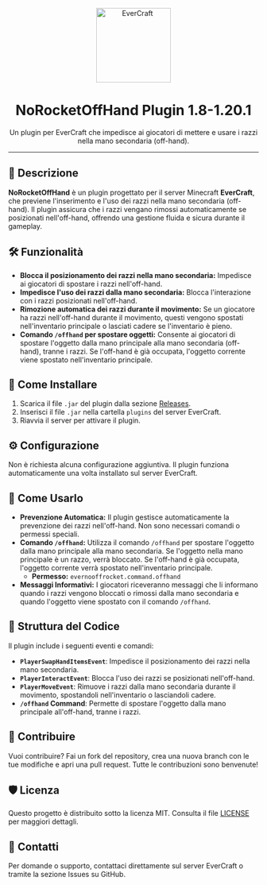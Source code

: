 <p align="center">
  <img src="https://i.imgur.com/m5Nwigv.png" alt="EverCraft" width="150">
</p>

<h1 align="center">NoRocketOffHand Plugin 1.8-1.20.1</h1>

<p align="center">
  Un plugin per EverCraft che impedisce ai giocatori di mettere e usare i razzi nella mano secondaria (off-hand).
</p>

---

## 📜 Descrizione

**NoRocketOffHand** è un plugin progettato per il server Minecraft **EverCraft**, che previene l'inserimento e l'uso dei razzi nella mano secondaria (off-hand). Il plugin assicura che i razzi vengano rimossi automaticamente se posizionati nell'off-hand, offrendo una gestione fluida e sicura durante il gameplay.

## 🛠️ Funzionalità

- **Blocca il posizionamento dei razzi nella mano secondaria:** Impedisce ai giocatori di spostare i razzi nell'off-hand.
- **Impedisce l'uso dei razzi dalla mano secondaria:** Blocca l'interazione con i razzi posizionati nell'off-hand.
- **Rimozione automatica dei razzi durante il movimento:** Se un giocatore ha razzi nell'off-hand durante il movimento, questi vengono spostati nell'inventario principale o lasciati cadere se l'inventario è pieno.
- **Comando `/offhand` per spostare oggetti:** Consente ai giocatori di spostare l'oggetto dalla mano principale alla mano secondaria (off-hand), tranne i razzi. Se l'off-hand è già occupata, l'oggetto corrente viene spostato nell'inventario principale.

## 🚀 Come Installare

1. Scarica il file `.jar` del plugin dalla sezione [Releases](https://github.com/UnStackss/EverNoOffRocket/releases/tag/latest).
2. Inserisci il file `.jar` nella cartella `plugins` del server EverCraft.
3. Riavvia il server per attivare il plugin.

## ⚙️ Configurazione

Non è richiesta alcuna configurazione aggiuntiva. Il plugin funziona automaticamente una volta installato sul server EverCraft.

## 📄 Come Usarlo

- **Prevenzione Automatica:** Il plugin gestisce automaticamente la prevenzione dei razzi nell'off-hand. Non sono necessari comandi o permessi speciali.
- **Comando `/offhand`:** Utilizza il comando `/offhand` per spostare l'oggetto dalla mano principale alla mano secondaria. Se l'oggetto nella mano principale è un razzo, verrà bloccato. Se l'off-hand è già occupata, l'oggetto corrente verrà spostato nell'inventario principale.
    - **Permesso:** `evernooffrocket.command.offhand`
- **Messaggi Informativi:** I giocatori riceveranno messaggi che li informano quando i razzi vengono bloccati o rimossi dalla mano secondaria e quando l'oggetto viene spostato con il comando `/offhand`.

## 📂 Struttura del Codice

Il plugin include i seguenti eventi e comandi:

- **`PlayerSwapHandItemsEvent`**: Impedisce il posizionamento dei razzi nella mano secondaria.
- **`PlayerInteractEvent`**: Blocca l'uso dei razzi se posizionati nell'off-hand.
- **`PlayerMoveEvent`**: Rimuove i razzi dalla mano secondaria durante il movimento, spostandoli nell'inventario o lasciandoli cadere.
- **`/offhand` Command**: Permette di spostare l'oggetto dalla mano principale all'off-hand, tranne i razzi.

## 📝 Contribuire

Vuoi contribuire? Fai un fork del repository, crea una nuova branch con le tue modifiche e apri una pull request. Tutte le contribuzioni sono benvenute!

## 🛡️ Licenza

Questo progetto è distribuito sotto la licenza MIT. Consulta il file [LICENSE](LICENSE) per maggiori dettagli.

## 📧 Contatti

Per domande o supporto, contattaci direttamente sul server EverCraft o tramite la sezione Issues su GitHub.
